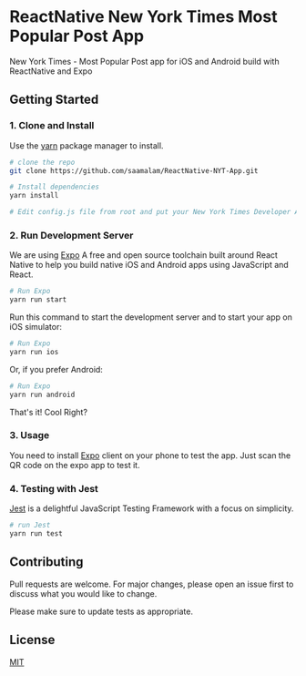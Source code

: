 # ReactNative New York Times Most Popular Post App

New York Times - Most Popular Post app for iOS and Android build with ReactNative and Expo

## Getting Started
### 1. Clone and Install
Use the [yarn](https://yarnpkg.com/en/) package manager to install.

```bash
# clone the repo
git clone https://github.com/saamalam/ReactNative-NYT-App.git

# Install dependencies
yarn install

# Edit config.js file from root and put your New York Times Developer API
```
### 2. Run Development Server
We are using [Expo](https://yarnpkg.com/en/) A free and open source toolchain built around React Native to help you build native iOS and Android apps using JavaScript and React.

```bash
# Run Expo
yarn run start
```
Run this command to start the development server and to start your app on iOS simulator:

```bash
# Run Expo
yarn run ios
```
Or, if you prefer Android:

```bash
# Run Expo
yarn run android
```
That's it! Cool Right?

### 3. Usage

You need to install [Expo](https://yarnpkg.com/en/) client on your phone to test the app. Just scan the QR code on the expo app to test it.

### 4. Testing with Jest
[Jest](https://jestjs.io/en/) is a delightful JavaScript Testing Framework with a focus on simplicity.

```bash
# run Jest
yarn run test
```

## Contributing
Pull requests are welcome. For major changes, please open an issue first to discuss what you would like to change.

Please make sure to update tests as appropriate.

## License
[MIT](https://choosealicense.com/licenses/mit/)
